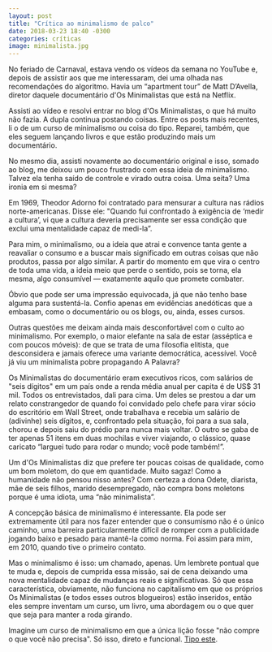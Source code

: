 ```yaml
---
layout: post
title: "Crítica ao minimalismo de palco"
date: 2018-03-23 18:40 -0300
categories: críticas
image: minimalista.jpg
---
```

No feriado de Carnaval, estava vendo os vídeos da semana no YouTube e, depois de assistir aos que me interessaram, dei uma olhada nas recomendações do algoritmo. Havia um “apartment tour” de Matt D’Avella, diretor daquele documentário d'Os Minimalistas que está na Netflix.

Assisti ao vídeo e resolvi entrar no blog d'Os Minimalistas, o que há muito não fazia. A dupla continua postando coisas. Entre os posts mais recentes, li o de um curso de minimalismo ou coisa do tipo. Reparei, também, que eles seguem lançando livros e que estão produzindo mais um documentário.

No mesmo dia, assisti novamente ao documentário original e isso, somado ao blog, me deixou um pouco frustrado com essa ideia de minimalismo. Talvez ela tenha saído de controle e virado outra coisa. Uma seita? Uma ironia em si mesma?

Em 1969, Theodor Adorno foi contratado para mensurar a cultura nas rádios norte-americanas. Disse ele: "Quando fui confrontado à exigência de ‘medir a cultura’, vi que a cultura deveria precisamente ser essa condição que exclui uma mentalidade capaz de medi-la”.

Para mim, o minimalismo, ou a ideia que atrai e convence tanta gente a reavaliar o consumo e a buscar mais significado em outras coisas que não produtos, passa por algo similar. A partir do momento em que vira o centro de toda uma vida, a ideia meio que perde o sentido, pois se torna, ela mesma, algo consumível — exatamente aquilo que promete combater.

Óbvio que pode ser uma impressão equivocada, já que não tenho base alguma para sustentá-la. Confio apenas em evidências anedóticas que a embasam, como o documentário ou os blogs, ou, ainda, esses cursos.

Outras questões me deixam ainda mais desconfortável com o culto ao minimalismo. Por exemplo, o maior elefante na sala de estar (asséptica e com poucos móveis): de que se trata de uma filosofia elitista, que desconsidera e jamais oferece uma variante democrática, acessível. Você já viu um minimalista pobre propagando A Palavra?

Os Minimalistas do documentário eram executivos ricos, com salários de "seis dígitos" em um país onde a renda média anual per capita é de US$ 31 mil. Todos os entrevistados, dali para cima. Um deles se prestou a dar um relato constrangedor de quando foi convidado pelo chefe para virar sócio do escritório em Wall Street, onde trabalhava e recebia um salário de (adivinhe) seis dígitos, e, confrontado pela situação, foi para a sua sala, chorou e depois saiu do prédio para nunca mais voltar. O outro se gaba de ter apenas 51 itens em duas mochilas e viver viajando, o clássico, quase caricato “larguei tudo para rodar o mundo; você pode também!”.

Um d'Os Minimalistas diz que prefere ter poucas coisas de qualidade, como um bom moletom, do que em quantidade. Muito sagaz! Como a humanidade não pensou nisso antes? Com certeza a dona Odete, diarista, mãe de seis filhos, marido desempregado, não compra bons moletons porque é uma idiota, uma “não minimalista”.

A concepção básica de minimalismo é interessante. Ela pode ser extremamente útil para nos fazer entender que o consumismo não é o único caminho, uma barreira particularmente difícil de romper com a publicidade jogando baixo e pesado para mantê-la como norma. Foi assim para mim, em 2010, quando tive o primeiro contato.

Mas o minimalismo é isso: um chamado, apenas. Um lembrete pontual que te muda e, depois de cumprida essa missão, sai de cena deixando uma nova mentalidade capaz de mudanças reais e significativas. Só que essa característica, obviamente, não funciona no capitalismo em que os próprios Os Minimalistas (e todos esses outros blogueiros) estão inseridos, então eles sempre inventam um curso, um livro, uma abordagem ou o que quer que seja para manter a roda girando.

Imagine um curso de minimalismo em que a única lição fosse "não compre o que você não precisa". Só isso, direto e funcional. [Tipo este](https://rodrigo.ghed.in/comoserminimalista/).
